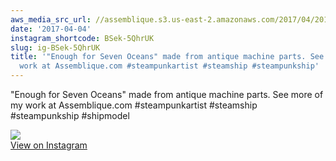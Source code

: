 ```yaml
---
aws_media_src_url: //assemblique.s3.us-east-2.amazonaws.com/2017/04/2017-04-04_21-01-43_UTC.jpg
date: '2017-04-04'
instagram_shortcode: BSek-5QhrUK
slug: ig-BSek-5QhrUK
title: '"Enough for Seven Oceans" made from antique machine parts. See more of my
  work at Assemblique.com #steampunkartist #steamship #steampunkship'
---
```


"Enough for Seven Oceans" made from antique machine parts. See more of my work at Assemblique.com #steampunkartist #steamship #steampunkship #shipmodel 

![](//assemblique.s3.us-east-2.amazonaws.com/2017/04/2017-04-04_21-01-43_UTC.jpg)   
[View on Instagram](https://www.instagram.com/p/BSek-5QhrUK/)